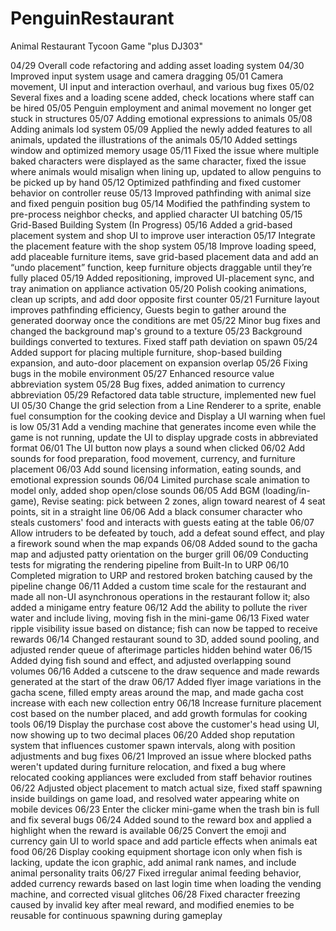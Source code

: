 # PenguinRestaurant
Animal Restaurant Tycoon Game
"plus DJ303"

04/29 Overall code refactoring and adding asset loading system
04/30 Improved input system usage and camera dragging
05/01 Camera movement, UI input and interaction overhaul, and various bug fixes
05/02 Several fixes and a loading scene added, check locations where staff can be hired
05/05 Penguin employment and animal movement no longer get stuck in structures
05/07 Adding emotional expressions to animals
05/08 Adding animals lod system
05/09 Applied the newly added features to all animals, updated the illustrations of the animals
05/10 Added settings window and optimized memory usage
05/11 Fixed the issue where multiple baked characters were displayed as the same character, fixed the issue where animals would misalign when lining up, updated to allow penguins to be picked up by hand
05/12 Optimized pathfinding and fixed customer behavior on controller reuse
05/13 Improved pathfinding with animal size and fixed penguin position bug
05/14 Modified the pathfinding system to pre-process neighbor checks, and applied character UI batching
05/15 Grid-Based Building System (In Progress)
05/16 Added a grid-based placement system and shop UI to improve user interaction
05/17 Integrate the placement feature with the shop system
05/18 Improve loading speed, add placeable furniture items, save grid-based placement data and add an “undo placement” function, keep furniture objects draggable until they’re fully placed
05/19 Added repositioning, improved UI-placement sync, and tray animation on appliance activation
05/20 Polish cooking animations, clean up scripts, and add door opposite first counter
05/21 Furniture layout improves pathfinding efficiency, Guests begin to gather around the generated doorway once the conditions are met
05/22 Minor bug fixes and changed the background map's ground to a texture
05/23 Background buildings converted to textures. Fixed staff path deviation on spawn
05/24 Added support for placing multiple furniture, shop-based building expansion, and auto-door placement on expansion overlap
05/26 Fixing bugs in the mobile environment
05/27 Enhanced resource value abbreviation system
05/28 Bug fixes, added animation to currency abbreviation
05/29 Refactored data table structure, implemented new fuel UI
05/30 Change the grid selection from a Line Renderer to a sprite, enable fuel consumption for the cooking device and Display a UI warning when fuel is low
05/31 Add a vending machine that generates income even while the game is not running, update the UI to display upgrade costs in abbreviated format
06/01 The UI button now plays a sound when clicked
06/02 Add sounds for food preparation, food movement, currency, and furniture placement
06/03 Add sound licensing information, eating sounds, and emotional expression sounds
06/04 Limited purchase scale animation to model only, added shop open/close sounds
06/05 Add BGM (loading/in-game), Revise seating: pick between 2 zones, align toward nearest of 4 seat points, sit in a straight line
06/06 Add a black consumer character who steals customers' food and interacts with guests eating at the table
06/07 Allow intruders to be defeated by touch, add a defeat sound effect, and play a firework sound when the map expands
06/08 Added sound to the gacha map and adjusted patty orientation on the burger grill
06/09 Conducting tests for migrating the rendering pipeline from Built-In to URP
06/10 Completed migration to URP and restored broken batching caused by the pipeline change
06/11 Added a custom time scale for the restaurant and made all non-UI asynchronous operations in the restaurant follow it; also added a minigame entry feature
06/12 Add the ability to pollute the river water and include living, moving fish in the mini-game
06/13 Fixed water ripple visibility issue based on distance; fish can now be tapped to receive rewards
06/14 Changed restaurant sound to 3D, added sound pooling, and adjusted render queue of afterimage particles hidden behind water
06/15 Added dying fish sound and effect, and adjusted overlapping sound volumes
06/16 Added a cutscene to the draw sequence and made rewards generated at the start of the draw
06/17 Added flyer image variations in the gacha scene, filled empty areas around the map, and made gacha cost increase with each new collection entry
06/18 Increase furniture placement cost based on the number placed, and add growth formulas for cooking tools
06/19 Display the purchase cost above the customer's head using UI, now showing up to two decimal places
06/20 Added shop reputation system that influences customer spawn intervals, along with position adjustments and bug fixes
06/21 Improved an issue where blocked paths weren't updated during furniture relocation, and fixed a bug where relocated cooking appliances were excluded from staff behavior routines
06/22 Adjusted object placement to match actual size, fixed staff spawning inside buildings on game load, and resolved water appearing white on mobile devices
06/23 Enter the clicker mini-game when the trash bin is full and fix several bugs
06/24 Added sound to the reward box and applied a highlight when the reward is available
06/25 Convert the emoji and currency gain UI to world space and add particle effects when animals eat food
06/26 Display cooking equipment shortage icon only when fish is lacking, update the icon graphic, add animal rank names, and include animal personality traits
06/27 Fixed irregular animal feeding behavior, added currency rewards based on last login time when loading the vending machine, and corrected visual glitches
06/28 Fixed character freezing caused by invalid key after meal reward, and modified enemies to be reusable for continuous spawning during gameplay